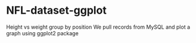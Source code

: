# NFL-dataset-ggplot
Height vs weight group by position
We pull records from MySQL and plot a graph using ggplot2 package

